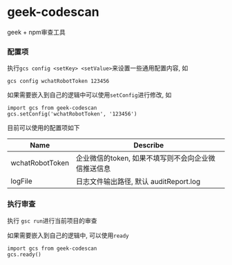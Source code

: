 # geek-codescan
geek + npm审查工具

### 配置项
执行`gcs config <setKey> <setValue>`来设置一些通用配置内容, 如
```
gcs config wchatRobotToken 123456
```

如果需要嵌入到自己的逻辑中可以使用`setConfig`进行修改, 如
```
import gcs from geek-codescan
gcs.setConfig('wchatRobotToken', '123456')
```

目前可以使用的配置项如下


Name | Describe
---|---
wchatRobotToken | 企业微信的token, 如果不填写则不会向企业微信推送信息
logFile | 日志文件输出路径, 默认 auditReport.log

### 执行审查
执行 `gsc run`进行当前项目的审查

如果需要嵌入到自己的逻辑中, 可以使用`ready`
```
import gcs from geek-codescan
gcs.ready()
```
